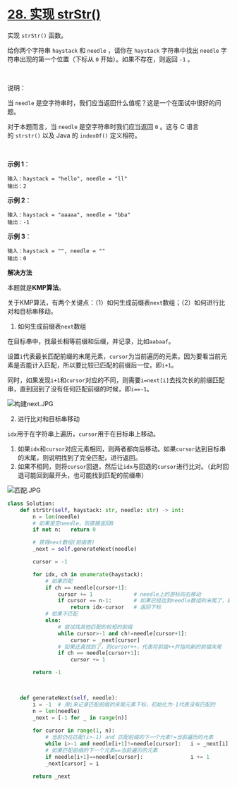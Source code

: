 # [28. 实现 strStr()](https://leetcode-cn.com/problems/implement-strstr/)

实现 `strStr()` 函数。

给你两个字符串 `haystack` 和 `needle` ，请你在 `haystack` 字符串中找出 `needle` 字符串出现的第一个位置（下标从 `0` 开始）。如果不存在，则返回 `-1` 。

 

说明：

当 `needle` 是空字符串时，我们应当返回什么值呢？这是一个在面试中很好的问题。

对于本题而言，当 `needle` 是空字符串时我们应当返回 `0` 。这与 C 语言的 `strstr()` 以及 Java 的 `indexOf()` 定义相符。

 

**示例 1**：
```
输入：haystack = "hello", needle = "ll"
输出：2
```

**示例 2**：
```
输入：haystack = "aaaaa", needle = "bba"
输出：-1
```

**示例 3**：
```
输入：haystack = "", needle = ""
输出：0
```



**解决方法**

本题就是**KMP算法**。

关于KMP算法，有两个关键点：（1）如何生成前缀表`next`数组；（2）如何进行比对和目标串移动。

1. 如何生成前缀表`next`数组

在目标串中，找最长相等前缀和后缀，并记录，比如`aabaaf`。

设置`i`代表最长匹配前缀的末尾元素，`cursor`为当前遍历的元素。因为要看当前元素是否能计入匹配，所以要比较已匹配的前缀后一位，即`i+1`。

同时，如果发现`i+1`和`cursor`对应的不同，则需要`i=next[i]`去找次长的前缀匹配串，直到回到了没有任何匹配前缀的时候，即`i==-1`。

![构建next.JPG](https://i.loli.net/2021/04/20/UNRmQS4Kr1hsxBJ.jpg)

2. 进行比对和目标串移动

`idx`用于在字符串上遍历，`cursor`用于在目标串上移动。

1. 如果`idx`和`cursor`对应元素相同，则两者都向后移动。如果`cursor`达到目标串的末尾，则说明找到了完全匹配，进行返回。
2. 如果不相同，则将`cursor`回退，然后让`idx`与回退的`cursor`进行比对。（此时回退可能回到最开头，也可能找到匹配的前缀串）

![匹配.JPG](https://i.loli.net/2021/04/20/6rmBDKG7M9JhcX3.jpg)


```py
class Solution:
    def strStr(self, haystack: str, needle: str) -> int:
        n = len(needle)
        # 如果是空needle，则直接返回0
        if not n:   return 0     

        # 获得next数组(前缀表)
        _next = self.generateNext(needle)   

        cursor = -1

        for idx, ch in enumerate(haystack):
            # 如果匹配
            if ch == needle[cursor+1]:
                cursor += 1             # needle上的游标向右移动
                if cursor == n-1:       # 如果已经达到needle数组的末尾了，即已经找到完全匹配的了
                    return idx-cursor   # 返回下标
            # 如果不匹配
            else:
                # 尝试找其他匹配的较短的前缀
                while cursor>-1 and ch!=needle[cursor+1]:
                    cursor = _next[cursor]
                # 如果还真找到了，则cursor++，代表将前缀++并指向新的前缀末尾
                if ch == needle[cursor+1]:
                    cursor += 1

        return -1

    

    def generateNext(self, needle):
        i = -1  # 用i来记录匹配前缀的末尾元素下标，初始化为-1代表没有匹配的
        n = len(needle)
        _next = [-1 for _ in range(n)]
        
        for cursor in range(1, n):
            # 当前仍在匹配(i>-1) and 匹配前缀的下一个元素!=当前遍历的元素
            while i>-1 and needle[i+1]!=needle[cursor]:   i = _next[i]  # 回退到上一个匹配的前缀
            # 如果匹配前缀的下一个元素==当前遍历的元素
            if needle[i+1]==needle[cursor]:               i += 1        # 将i++，表明匹配前缀长度++，i指向匹配前缀的末尾元素
            _next[cursor] = i
        
        return _next
```